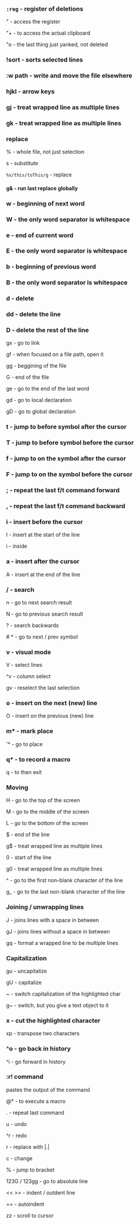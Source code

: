 ### `:reg` - register of deletions

" - access the register

"+ - to access the actual clipboard

"o - the last thing just yanked, not deleted

### !sort - sorts selected lines

### :w path - write and move the file elsewhere

### hjkl - arrow keys

### gj - treat wrapped line as multiple lines

### gk - treat wrapped line as multiple lines

### replace

% - whole file, not just selection

s - substitute

`%s/this/toThis/g` - replace

#### g& - run last replace globally

### w - beginning of next word

### W - the only word separator is whitespace

### e - end of current word

### E - the only word separator is whitespace

### b - beginning of previous word

### B - the only word separator is whitespace

### d - delete

### dd - delete the line

### D - delete the rest of the line

gx - go to link

gf - when focused on a file path, open it

gg - beggining of the file

G - end of the file

ge - go to the end of the last word

gd - go to local declaration

gD - go to global declaration

### t - jump to before symbol after the cursor

### T - jump to before symbol before the cursor

### f - jump to on the symbol after the cursor

### F - jump to on the symbol before the cursor

### ; - repeat the last f/t command forward

### , - repeat the last f/t command backward

### i - insert before the cursor

I - insert at the start of the line

i - inside

### a - insert after the cursor

A - insert at the end of the line

### / - search

n - go to next search result

N - go to previous search result

? - search backwards

\# * - go to next / prev symbol

### v - visual mode

V - select lines

^v - column select

gv - reselect the last selection

### o - insert on the next (new) line

O - insert on the previous (new) line

### m* - mark place

'* - go to place

### q* - to record a macro

q - to then exit

### Moving

H - go to the top of the screen

M - go to the middle of the screen

L - go to the bottom of the screen

\$ - end of the line

g$ - treat wrapped line as multiple lines

0 - start of the line

g0 - treat wrapped line as multiple lines

^ - go to the first non-blank character of the line

g_ - go to the last non-blank character of the line

### Joining / unwrapping lines

J - joins lines with a space in between

gJ - joins lines without a space in between

gq - format a wrapped line to be multiple lines

### Capitalization

gu - uncapitalize

gU - capitalize

~ - switch capitalization of the highlighted char

g~ - switch, but you give a text object to it

### x - cut the highlighted character

xp - transpose two characters

### ^o - go back in history

^i - go forward in history

### :r! command

pastes the output of the command

@* - to execute a macro

. - repeat last command

u - undo

^r - redo

r - replace with |.|

c - change

% - jump to bracket

123G / 123gg - go to absolute line

<< >> - indent / outdent line

== - autoindent

zz - scroll to cursor
